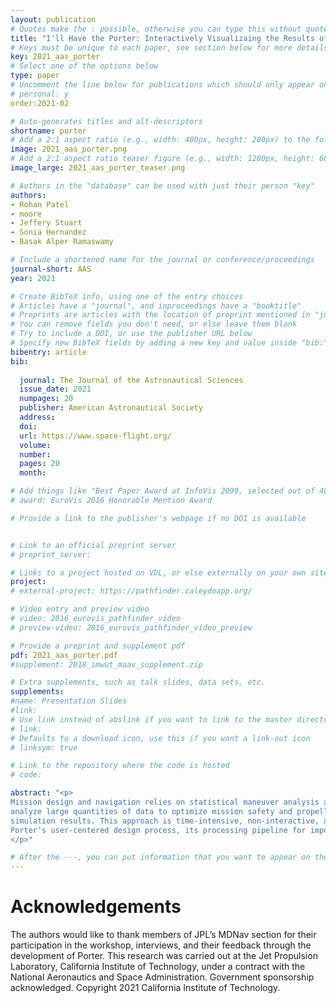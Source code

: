 ```yaml
---
layout: publication
# Quotes make the : possible, otherwise you can type this without quotes
title: "I'll Have the Porter: Interactively Visualizaing the Results of Statistical Maneuver Analysis"
# Keys must be unique to each paper, see section below for more details
key: 2021_aas_porter
# Select one of the options below
type: paper 
# Uncomment the line below for publications which should only appear on a personal webpage
# personal: y
order:2021-02

# Auto-generates titles and alt-descriptors
shortname: porter
# Add a 2:1 aspect ratio (e.g., width: 400px, height: 200px) to the folder /assets/images/publications/
image: 2021_aas_porter.png
# Add a 2:1 aspect ratio teaser figure (e.g., width: 1200px, height: 600px) to the folder /assets/images/publications/
image_large: 2021_aas_porter_teaser.png

# Authors in the "database" can be used with just their person "key"
authors:
- Rohan Patel
- moore
- Jeffery Stuart
- Sonia Hernandez
- Basak Alper Ramaswamy

# Include a shortened name for the journal or conference/proceedings
journal-short: AAS
year: 2021

# Create BibTeX info, using one of the entry choices
# Articles have a "journal", and inproceedings have a "booktitle"
# Preprints are articles with the location of preprint mentioned in "journal"
# You can remove fields you don't need, or else leave them blank
# Try to include a DOI, or use the publisher URL below
# Specify new BibTeX fields by adding a new key and value inside "bib:"
bibentry: article 
bib:
  
  journal: The Journal of the Astronautical Sciences
  issue_date: 2021
  numpages: 20
  publisher: American Astronautical Society
  address: 
  doi: 
  url: https://www.space-flight.org/
  volume: 
  number: 
  pages: 20
  month: 

# Add things like "Best Paper Award at InfoVis 2099, selected out of 4000 submissions"
# award: EuroVis 2016 Honorable Mention Award

# Provide a link to the publisher's webpage if no DOI is available


# Link to an official preprint server
# preprint_server: 

# Links to a project hosted on VDL, or else externally on your own site
project: 
# external-project: https://pathfinder.caleydoapp.org/

# Video entry and preview video
# video: 2016_eurovis_pathfinder_video
# preview-video: 2016_eurovis_pathfinder_video_preview

# Provide a preprint and supplement pdf
pdf: 2021_aas_porter.pdf
#supplement: 2018_imwut_maav_supplement.zip

# Extra supplements, such as talk slides, data sets, etc.
supplements: 
#name: Presentation Slides
#link: 
# Use link instead of abslink if you want to link to the master directory
# link:
# Defaults to a download icon, use this if you want a link-out icon
# linksym: true

# Link to the repository where the code is hosted
# code: 

abstract: "<p>
Mission design and navigation relies on statistical maneuver analysis and Monte Carlo simulations when evaluating candidate mission trajectories. Engineers must
analyze large quantities of data to optimize mission safety and propellant margins, but currently rely on static text files and dense PDF slide decks to review
simulation results. This approach is time-intensive, non-interactive, and difficult to share or coordinate with other mission designers. To improve this process, we present Porter: a web-based interactive mission analysis tool. This work describes 
Porter’s user-centered design process, its processing pipeline for importing and processing LAMBIC simulation data, core interactive features, and preliminary user feedback.
</p>"

# After the ---, you can put information that you want to appear on the website using markdown formatting or HTML. A good example are acknowledgements, extra references, an erratum, etc.
---
```


# Acknowledgements
The authors would like to thank members of JPL’s MDNav section for their participation in the
workshop, interviews, and their feedback through the development of Porter. This research was
carried out at the Jet Propulsion Laboratory, California Institute of Technology, under a contract
with the National Aeronautics and Space Administration. Government sponsorship acknowledged.
Copyright 2021 California Institute of Technology.

